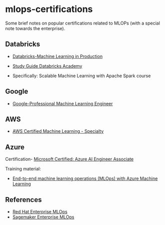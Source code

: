 # mlops-certifications

Some brief notes on popular certifications related to MLOPs (with a special note towards the enterprise).

## Databricks

* [Databricks-Machine Learning in Production](https://www.databricks.com/learn/certification/machine-learning-professional)

* [Study Guide Databricks Academy](https://customer-academy.databricks.com/learn/mycourses)
* Specifically:  Scalable Machine Learning with Apache Spark course

## Google 

* [Google-Professional Machine Learning Engineer](https://cloud.google.com/certification/machine-learning-engineer)

## AWS

* [AWS Certified Machine Learning - Specialty](https://aws.amazon.com/certification/certified-machine-learning-specialty/)


## Azure

Certification- [Microsoft Certified: Azure AI Engineer Associate](https://docs.microsoft.com/en-us/certifications/azure-ai-engineer/)

Training material:
* [End-to-end machine learning operations (MLOps) with Azure Machine Learning](https://docs.microsoft.com/en-us/learn/paths/build-first-machine-operations-workflow/)

## References

* [Red Hat Enterprise MLOps](https://cloud.redhat.com/blog/enterprise-mlops-reference-design)
* [Sagemaker Enterprise MLOps](https://aws.amazon.com/blogs/machine-learning/mlops-foundation-roadmap-for-enterprises-with-amazon-sagemaker/)
